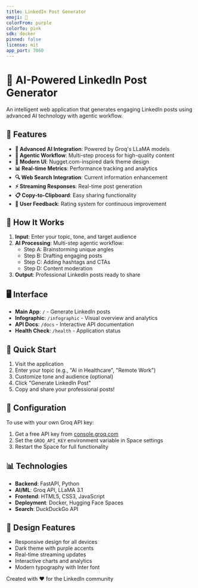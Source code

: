 ```yaml
---
title: LinkedIn Post Generator
emoji: 🚀
colorFrom: purple
colorTo: pink
sdk: docker
pinned: false
license: mit
app_port: 7860
---
```


# 🚀 AI-Powered LinkedIn Post Generator

An intelligent web application that generates engaging LinkedIn posts using advanced AI technology with agentic workflow.

## 🌟 Features

- **🤖 Advanced AI Integration**: Powered by Groq's LLaMA models
- **🎯 Agentic Workflow**: Multi-step process for high-quality content
- **🎨 Modern UI**: Nugget.com-inspired dark theme design
- **📊 Real-time Metrics**: Performance tracking and analytics
- **🔍 Web Search Integration**: Current information enhancement
- **⚡ Streaming Responses**: Real-time post generation
- **📋 Copy-to-Clipboard**: Easy sharing functionality
- **👥 User Feedback**: Rating system for continuous improvement

## 🎯 How It Works

1. **Input**: Enter your topic, tone, and target audience
2. **AI Processing**: Multi-step agentic workflow:
   - Step A: Brainstorming unique angles
   - Step B: Drafting engaging posts
   - Step C: Adding hashtags and CTAs
   - Step D: Content moderation
3. **Output**: Professional LinkedIn posts ready to share

## 🖥️ Interface

- **Main App**: `/` - Generate LinkedIn posts
- **Infographic**: `/infographic` - Visual overview and analytics
- **API Docs**: `/docs` - Interactive API documentation
- **Health Check**: `/health` - Application status

## 🚀 Quick Start

1. Visit the application
2. Enter your topic (e.g., "AI in Healthcare", "Remote Work")
3. Customize tone and audience (optional)
4. Click "Generate LinkedIn Post"
5. Copy and share your professional posts!

## 🔧 Configuration

To use with your own Groq API key:
1. Get a free API key from [console.groq.com](https://console.groq.com)
2. Set the `GROQ_API_KEY` environment variable in Space settings
3. Restart the Space for full functionality

## 📊 Technologies

- **Backend**: FastAPI, Python
- **AI/ML**: Groq API, LLaMA 3.1
- **Frontend**: HTML5, CSS3, JavaScript
- **Deployment**: Docker, Hugging Face Spaces
- **Search**: DuckDuckGo API

## 🎨 Design Features

- Responsive design for all devices
- Dark theme with purple accents
- Real-time streaming updates
- Interactive charts and analytics
- Modern typography with Inter font

Created with ❤️ for the LinkedIn community
